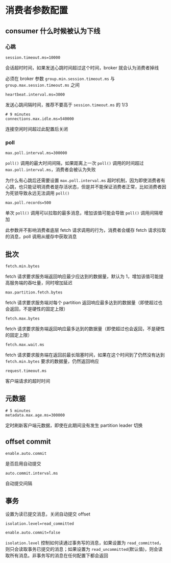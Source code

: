 # 消费者参数配置

## consumer 什么时候被认为下线

### 心跳

    session.timeout.ms=10000

会话超时时间，如果发送心跳时间超过这个时间，broker 就会认为消费者掉线

必须在 broker 参数 `group.min.session.timeout.ms` 与 `group.max.session.timeout.ms` 之间

    heartbeat.interval.ms=3000

发送心跳间隔时间，推荐不要高于 `session.timeout.ms` 的 1/3

    # 9 minutes
    connections.max.idle.ms=540000

连接空闲时间超过此配置后关闭

### poll

    max.poll.interval.ms=300000

`poll()` 调用的最大时间间隔，如果距离上一次 `poll()` 调用的时间超过 `max.poll.interval.ms`，消费者会被认为失败

为什么有心跳后还需要设置 `max.poll.interval.ms` 超时机制，因为即使消费者有心跳，也只能证明消费者是存活状态，但是并不能保证消费者正常，比如消费者因为死锁导致永远无法调用 `poll()`

    max.poll.records=500

单次 `poll()` 调用可以拉取的最多消息，增加该值可能会导致 `poll()` 调用间隔增加

此参数并不影响消费者底层 fetch 请求调用的行为，消费者会缓存 fetch 请求拉取的消息，poll 调用从缓存中获取消息

## 批次

    fetch.min.bytes

fetch 请求要求服务端返回响应最少应达到的数据量，默认为 1，增加该值可能提高服务端的吞吐量，同时增加延迟

    max.partition.fetch.bytes

fetch 请求要求服务端对每个 partition 返回响应最多达到的数据量（即使超过也会返回，不是硬性的固定上限）

    fetch.max.bytes

fetch 请求要求服务端返回响应最多达到的数据量（即使超过也会返回，不是硬性的固定上限）

    fetch.max.wait.ms

fetch 请求要求服务端在返回前最长阻塞时间，如果在这个时间到了仍然没有达到 `fetch.min.bytes` 要求的数据量，仍然返回响应

    request.timeout.ms

客户端请求的超时时间

## 元数据

    # 5 minutes
    metadata.max.age.ms=300000

定时刷新客户端元数据，即使在此期间没有发生 partition leader 切换

## offset commit

    enable.auto.commit

是否启用自动提交

    auto.commit.interval.ms

自动提交间隔

## 事务

设置为读已提交消息，关闭自动提交 offset

    isolation.level=read_committed

    enable.auto.commit=false

`isolation.level` 控制如何读通过事务写的消息，如果设置为 `read_committed`，则只会读取事务已提交的消息；如果设置为 `read_uncommitted`(默认值)，则会读取所有消息。非事务写的消息在任何配置下都会返回

